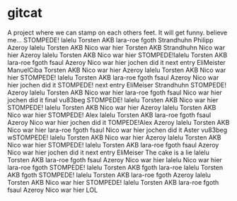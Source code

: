 # gitcat
A project where we can stamp on each others feet.
It will get funny. believe me...
STOMPEDE! lalelu Torsten AKB lara-roe fgoth Strandhuhn Philipp Azeroy lalelu Torsten AKB Nico war hier
Torsten AKB Strandhuhn
Nico war hier
Azeroy lalelu Torsten AKB Nico war hier
STOMPEDE!lalelu Torsten AKB lara-roe fgoth fsaul Azeroy Nico war hier jochen did it
next entry EliMeister
ManuelCiba
Torsten AKB
Nico war hier
Azeroy lalelu Torsten AKB Nico war hier
STOMPEDE! lalelu Torsten AKB lara-roe fgoth fsaul Azeroy Nico war hier jochen did it
STOMPEDE!
next entry EliMeiser Strandhuhn
STOMPEDE! Azeroy lalelu Torsten AKB Nico war hier lara-roe fgoth 
fsaul Nico war hier jochen did it final
vu83beg STOMPEDE! lalelu
Torsten AKB
Nico war hier
STOMPEDE! lalelu
Torsten AKB
Nico war hier
Azeroy lalelu Torsten AKB Nico war hier
STOMPEDE! Alex   lalelu Torsten AKB lara-roe fgoth fsaul Azeroy Nico war hier jochen did it
TOMPEDE!Alex Azeroy lalelu Torsten AKB Nico war hier lara-roe fgoth 
fsaul Nico war hier jochen did it
Aster
vu83beg
wSTOMPEDE! lalelu
Torsten AKB
Nico war hier
Azeroy lalelu Torsten AKB Nico war hier
STOMPEDE! lalelu Torsten AKB lara-roe fgoth fsaul Azeroy Nico war hier jochen did it
next entry EliMeiser The cake is a lie lalelu Torsten AKB lara-roe fgoth fsaul Azeroy Nico war hier lalelu Nico war hier lara-roe fgoth
STOMPEDE! lalelu Torsten AKB fgoth
lara-roe lalelu Torsten AKB fgoth
STOMPEDE! lalelu Torsten AKB lara-roe fgoth
Azeroy lalelu Torsten AKB Nico war hier
STOMPEDE! lalelu Torsten AKB lara-roe fgoth fsaul Azeroy Nico war hier
LOL
